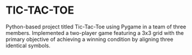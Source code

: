 # TIC-TAC-TOE

Python-based project titled Tic-Tac-Toe using Pygame in a team of three members. Implemented a two-player game featuring a 3x3 grid with the primary objective of achieving a winning condition by aligning three identical symbols.
